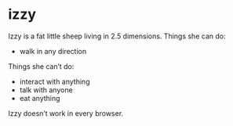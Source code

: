 # izzy

Izzy is a fat little sheep living in 2.5 dimensions. Things she can do:

* walk in any direction

Things she can’t do:

* interact with anything
* talk with anyone
* eat anything

Izzy doesn’t work in every browser.